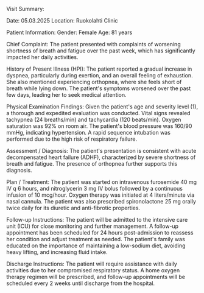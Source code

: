 Visit Summary:

Date: 05.03.2025
Location: Ruokolahti Clinic

Patient Information:
Gender: Female
Age: 81 years

Chief Complaint:
The patient presented with complaints of worsening shortness of breath and fatigue over the past week, which has significantly impacted her daily activities.

History of Present Illness (HPI):
The patient reported a gradual increase in dyspnea, particularly during exertion, and an overall feeling of exhaustion. She also mentioned experiencing orthopnea, where she feels short of breath while lying down. The patient's symptoms worsened over the past few days, leading her to seek medical attention.

Physical Examination Findings:
Given the patient's age and severity level (1), a thorough and expedited evaluation was conducted. Vital signs revealed tachypnea (24 breaths/min) and tachycardia (120 beats/min). Oxygen saturation was 92% on room air. The patient's blood pressure was 160/90 mmHg, indicating hypertension. A rapid sequence intubation was performed due to the high risk of respiratory failure.

Assessment / Diagnosis:
The patient's presentation is consistent with acute decompensated heart failure (ADHF), characterized by severe shortness of breath and fatigue. The presence of orthopnea further supports this diagnosis.

Plan / Treatment:
The patient was started on intravenous furosemide 40 mg IV q 6 hours, and nitroglycerin 3 mg IV bolus followed by a continuous infusion of 10 mcg/hour. Oxygen therapy was initiated at 4 liters/minute via nasal cannula. The patient was also prescribed spironolactone 25 mg orally twice daily for its diuretic and anti-fibrotic properties.

Follow-up Instructions:
The patient will be admitted to the intensive care unit (ICU) for close monitoring and further management. A follow-up appointment has been scheduled for 24 hours post-admission to reassess her condition and adjust treatment as needed. The patient's family was educated on the importance of maintaining a low-sodium diet, avoiding heavy lifting, and increasing fluid intake.

Discharge Instructions:
The patient will require assistance with daily activities due to her compromised respiratory status. A home oxygen therapy regimen will be prescribed, and follow-up appointments will be scheduled every 2 weeks until discharge from the hospital.